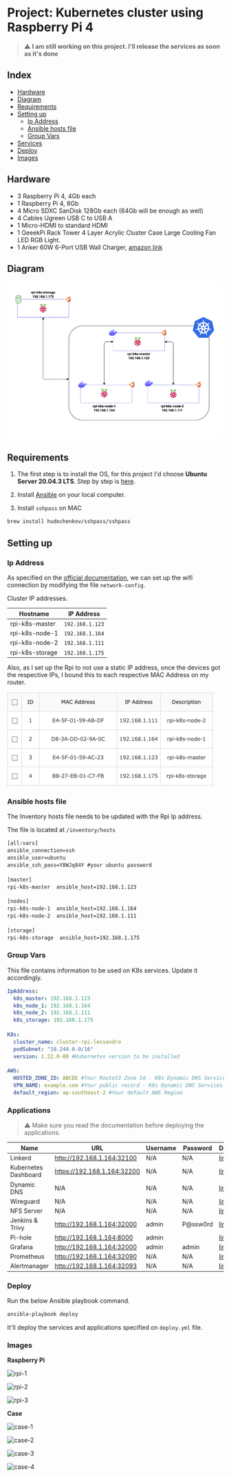 # Project: Kubernetes cluster using Raspberry Pi 4

> :warning: **I am still working on this project. I'll release the services as soon as it's done**

## Index

- [Hardware](#hardware)
- [Diagram](#diagram)
- [Requirements](#requirements)
- [Setting up](#setting-up)
  - [Ip Address ](#ip-address)
  - [Ansible hosts file](#ansible-hosts-file)
  - [Group Vars](#group-vars)
- [Services](#services)
- [Deploy](#deploy)
- [Images](#images)

## Hardware

- 3 Raspberry Pi 4, 4Gb each
- 1 Raspberry Pi 4, 8Gb
- 4 Micro SDXC SanDisk 128Gb each (64Gb will be enough as well)
- 4 Cables Ugreen USB C to USB A
- 1 Micro-HDMI to standard HDMI
- 1 GeeekPi Rack Tower 4 Layer Acrylic Cluster Case Large Cooling Fan LED RGB Light.
- 1 Anker 60W 6-Port USB Wall Charger, <a href=https://amzn.to/3kMIhiT> amazon link</a>

## Diagram

![diagram](img/diagram.png)

## Requirements

1. The first step is to install the OS, for this project I'd choose **Ubuntu Server 20.04.3 LTS**. Step by step is <a href=https://ubuntu.com/tutorials/how-to-install-ubuntu-on-your-raspberry-pi#1-overview> here</a>.

2. Install <a href="https://docs.ansible.com/ansible/latest/installation_guide/intro_installation.html#installing-ansible-on-macos">Ansible</a> on your local computer.

3. Install `sshpass` on MAC

```bash
brew install hudochenkov/sshpass/sshpass
```

## Setting up

### Ip Address

As specified on the <a href=https://ubuntu.com/tutorials/how-to-install-ubuntu-on-your-raspberry-pi#3-wifi-or-ethernet> official documentation</a>, we can set up the wifi connection by modifying the file `network-config`.

Cluster IP addresses.

| Hostname        | IP Address      |
| --------------- | --------------- |
| rpi-k8s-master  | `192.168.1.123` |
| rpi-k8s-node-1  | `192.168.1.164` |
| rpi-k8s-node-2  | `192.168.1.111` |
| rpi-k8s-storage | `192.168.1.175` |

Also, as I set up the Rpi to not use a static IP address, once the devices got the respective IPs, I bound this to each respective MAC Address on my router.

![router](img/router.png)

### Ansible hosts file

The Inventory hosts file needs to be updated with the Rpi Ip address.

The file is located at `/inventory/hosts`

```txt
[all:vars]
ansible_connection=ssh
ansible_user=ubuntu
ansible_ssh_pass=Y8WJq84Y #your ubuntu password

[master]
rpi-k8s-master  ansible_host=192.168.1.123

[nodes]
rpi-k8s-node-1  ansible_host=192.168.1.164
rpi-k8s-node-2  ansible_host=192.168.1.111

[storage]
rpi-k8s-storage  ansible_host=192.168.1.175
```

### Group Vars

This file contains information to be used on K8s services. Update it accordingly.

```yml
IpAddress:
  k8s_master: 192.168.1.123
  k8s_node_1: 192.168.1.164
  k8s_node_2: 192.168.1.111
  k8s_storage: 192.168.1.175

K8s:
  cluster_name: cluster-rpi-lessandro
  podSubnet: "10.244.0.0/16"
  version: 1.22.0-00 #Kubernetes version to be installed

AWS:
  HOSTED_ZONE_ID: ABCDE #Your Route53 Zone Id - K8s Dynamic DNS Services
  VPN_NAME: example.com #Your public record - K8s Dynamic DNS Services
  default_region: ap-southeast-2 #Your default AWS Region
```

### Applications

> :warning: Make sure you read the documentation before deploying the applications.

| Name                 | URL                         | Username | Password | Documentation                              |
| -------------------- | --------------------------- | -------- | -------- | ------------------------------------------ |
| Linkerd              | http://192.168.1.164:32100  | N/A      | N/A      | [link](roles/k8s/linkerd/README.md)        |
| Kubernetes Dashboard | https://192.168.1.164:32200 | N/A      | N/A      | [link](roles/k8s/dashboard/README.md)      |
| Dynamic DNS          | N/A                         | N/A      | N/A      | [link](roles/apps/dynamic-dns/README.md)   |
| Wireguard            | N/A                         | N/A      | N/A      | [link](roles/apps/wireguard/README.md)     |
| NFS Server           | N/A                         | N/A      | N/A      | [link](roles/apps/nfs-server/README.md)    |
| Jenkins & Trivy      | http://192.168.1.164:32000  | admin    | P@ssw0rd | [link](roles/apps/jenkins-trivy/README.md) |
| Pi-hole              | http://192.168.1.164:8000   | admin    |          | [link](roles/apps/pihole/README.md)        |
| Grafana              | http://192.168.1.164:32000  | admin    | admin    | [link](roles/apps/monitoring/README.md)    |
| Prometheus           | http://192.168.1.164:32090  | N/A      | N/A      | [link](roles/apps/monitoring/README.md)    |
| Alertmanager         | http://192.168.1.164:32093  | N/A      | N/A      | [link](roles/apps/monitoring/README.md)    |

### Deploy

Run the below Ansible playbook command.

```bash
ansible-playbook deploy
```

It'll deploy the services and applications specified on `deploy.yml` file.

### Images

**Raspberry Pi**

![rpi-1](img/rpi-1.jpeg)

![rpi-2](img/rpi-2.jpeg)

![rpi-3](img/rpi-3.jpeg)

**Case**

![case-1](img/case-1.jpeg)

![case-2](img/case-2.jpeg)

![case-3](img/case-3.png)

![case-4](img/case-4.png)
